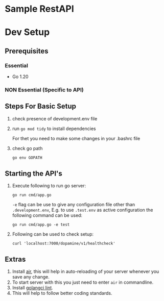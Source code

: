 # Sample RestAPI

# Dev Setup

## Prerequisites

### Essential

- Go 1.20

### NON Essential (Specific to API)

## Steps For Basic Setup

1. check presence of development.env file

2. run `go mod tidy` to install dependencies

   For thet you need to make some changes in your .bashrc file

3. check go path

   ```bash
   go env GOPATH
   ```

## Starting the API's

1. Execute following to run go server:

   `go run cmd/app.go`

   `-e` flag can be use to give any configuration file other than `.development.env`, E.g. to use `.test.env` as active configuration the following command can be used:

   `go run cmd/app.go -e test`

2. Following can be used to check setup:

   `curl 'localhost:7000/dopamine/v1/healthcheck'`

## Extras

1. Install [air](https://github.com/cosmtrek/air), this will help in auto-reloading of your server whenever you save any change.
2. To start server with this you just need to enter `air` in commandline.
3. Install [golangci lint](https://golangci-lint.run/usage/install/).
4. This will help to follow better coding standards.
